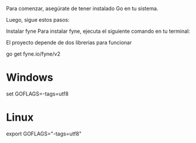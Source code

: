 

Para comenzar, asegúrate de tener instalado Go en tu sistema. 

Luego, sigue estos pasos:

Instalar fyne
Para instalar fyne, ejecuta el siguiente comando en tu terminal:


El proyecto depende de dos librerias para funcionar

go get fyne.io/fyne/v2


# Windows
set GOFLAGS=-tags=utf8

# Linux
export GOFLAGS="-tags=utf8"
